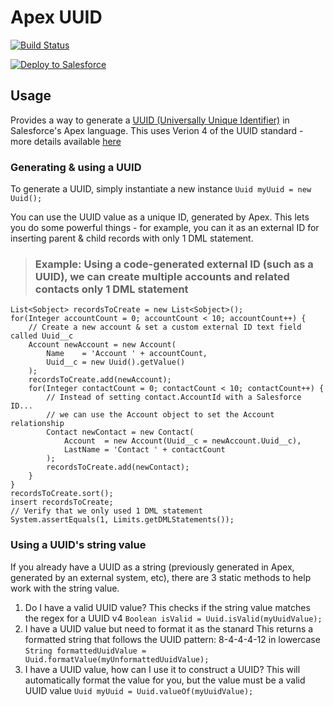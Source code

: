 # Apex UUID
[![Build Status](https://travis-ci.org/jongpie/ApexUuid.svg?branch=master)](https://travis-ci.org/jongpie/ApexUuid)

<a href="https://githubsfdeploy.herokuapp.com" target="_blank">
    <img alt="Deploy to Salesforce" src="https://raw.githubusercontent.com/afawcett/githubsfdeploy/master/deploy.png">
</a>

## Usage
Provides a way to generate a [UUID (Universally Unique Identifier)](https://en.wikipedia.org/wiki/Universally_unique_identifier) in Salesforce's Apex language. This uses Verion 4 of the UUID standard - more details available [here](https://en.wikipedia.org/wiki/Universally_unique_identifier#Version_4_(random))

### Generating & using a UUID
To generate a UUID, simply instantiate a new instance
` Uuid myUuid = new Uuid(); `

You can use the UUID value as a unique ID, generated by Apex. This lets you do some powerful things - for example, you can it as an external ID for inserting parent & child records with only 1 DML statement.

> ### Example: Using a code-generated external ID (such as a UUID), we can create multiple accounts and related contacts **only 1 DML statement**

```
List<Sobject> recordsToCreate = new List<Sobject>();
for(Integer accountCount = 0; accountCount < 10; accountCount++) {
    // Create a new account & set a custom external ID text field called Uuid__c
    Account newAccount = new Account(
        Name    = 'Account ' + accountCount,
        Uuid__c = new Uuid().getValue()
    );
    recordsToCreate.add(newAccount);
    for(Integer contactCount = 0; contactCount < 10; contactCount++) {
        // Instead of setting contact.AccountId with a Salesforce ID...
        // we can use the Account object to set the Account relationship
        Contact newContact = new Contact(
            Account  = new Account(Uuid__c = newAccount.Uuid__c),
            LastName = 'Contact ' + contactCount
        );
        recordsToCreate.add(newContact);
    }
}
recordsToCreate.sort();
insert recordsToCreate;
// Verify that we only used 1 DML statement
System.assertEquals(1, Limits.getDMLStatements());
```

### Using a UUID's string value
If you already have a UUID as a string (previously generated in Apex, generated by an external system, etc), there are 3 static methods to help work with the string value.
1. Do I have a valid UUID value?
    This checks if the string value matches the regex for a UUID v4
    ` Boolean isValid = Uuid.isValid(myUuidValue); `
2. I have a UUID value but need to format it as the stanard
    This returns a formatted string that follows the UUID pattern: 8-4-4-4-12 in lowercase
    ` String formattedUuidValue = Uuid.formatValue(myUnformattedUuidValue); `
3. I have a UUID value, how can I use it to construct a UUID?
    This will automatically format the value for you, but the value must be a valid UUID value
    ` Uuid myUuid = Uuid.valueOf(myUuidValue); `